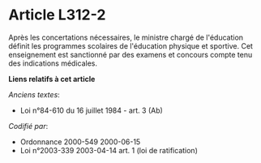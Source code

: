 # Article L312-2

Après les concertations nécessaires, le ministre chargé de l'éducation définit les programmes scolaires de l'éducation
physique et sportive. Cet enseignement est sanctionné par des examens et concours compte tenu des indications médicales.

**Liens relatifs à cet article**

_Anciens textes_:

  - Loi n°84-610 du 16 juillet 1984 - art. 3 (Ab)

_Codifié par_:

  - Ordonnance 2000-549 2000-06-15
  - Loi n°2003-339 2003-04-14 art. 1 (loi de ratification)

